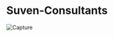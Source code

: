 # Suven-Consultants

![Capture](https://user-images.githubusercontent.com/69577228/94838031-9cc58b80-0432-11eb-89da-0472ad0c0645.PNG)
